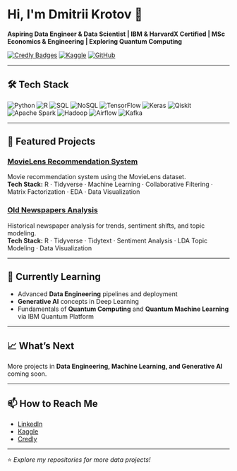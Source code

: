 # Hi, I'm Dmitrii Krotov 👋
**Aspiring Data Engineer & Data Scientist | IBM & HarvardX Certified | MSc Economics & Engineering | Exploring Quantum Computing**


[![Credly Badges](https://img.shields.io/badge/Credentials-Credly-orange)](https://www.credly.com/users/dmitrii-krotov.69a34586)
[![Kaggle](https://img.shields.io/badge/Kaggle-Profile-blue)](https://www.kaggle.com/dmitriikrotov)
[![GitHub](https://img.shields.io/badge/GitHub-Portfolio-black)](https://github.com/krotov79)

---

## 🛠 Tech Stack
![Python](https://img.shields.io/badge/Python-3776AB?logo=python&logoColor=white)
![R](https://img.shields.io/badge/R-276DC3?logo=r&logoColor=white)
![SQL](https://img.shields.io/badge/SQL-4479A1?logo=mysql&logoColor=white)
![NoSQL](https://img.shields.io/badge/NoSQL-005571?logo=mongodb&logoColor=white)
![TensorFlow](https://img.shields.io/badge/TensorFlow-FF6F00?logo=tensorflow&logoColor=white)
![Keras](https://img.shields.io/badge/Keras-D00000?logo=keras&logoColor=white)
![Qiskit](https://img.shields.io/badge/Qiskit-6929C4?logo=qiskit&logoColor=white)
![Apache Spark](https://img.shields.io/badge/Apache%20Spark-E25A1C?logo=apachespark&logoColor=white)
![Hadoop](https://img.shields.io/badge/Hadoop-66CCFF?logo=apache&logoColor=black)
![Airflow](https://img.shields.io/badge/Apache%20Airflow-017CEE?logo=apacheairflow&logoColor=white)
![Kafka](https://img.shields.io/badge/Apache%20Kafka-231F20?logo=apachekafka&logoColor=white)

---

## 🚀 Featured Projects

### [MovieLens Recommendation System](https://github.com/krotov79/movielens)
Movie recommendation system using the MovieLens dataset.  
**Tech Stack:** R · Tidyverse · Machine Learning · Collaborative Filtering · Matrix Factorization · EDA · Data Visualization  

### [Old Newspapers Analysis](https://github.com/krotov79/oldnewspapers)
Historical newspaper analysis for trends, sentiment shifts, and topic modeling.  
**Tech Stack:** R · Tidyverse · Tidytext · Sentiment Analysis · LDA Topic Modeling · Data Visualization  

---

## 🌱 Currently Learning
- Advanced **Data Engineering** pipelines and deployment
- **Generative AI** concepts in Deep Learning
- Fundamentals of **Quantum Computing** and **Quantum Machine Learning** via IBM Quantum Platform

---

## 📈 What’s Next
More projects in **Data Engineering, Machine Learning, and Generative AI** coming soon.

---

## 📫 How to Reach Me
- [LinkedIn](https://www.linkedin.com/in/dmitrii-krotov-341b6155/)  
- [Kaggle](https://www.kaggle.com/dmitriikrotov)  
- [Credly](https://www.credly.com/users/dmitrii-krotov.69a34586)  

---
⭐ _Explore my repositories for more data projects!_

